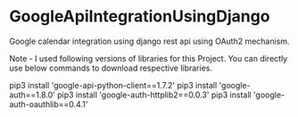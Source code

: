 # GoogleApiIntegrationUsingDjango
Google calendar integration using django rest api using OAuth2 mechanism.

Note - I used following versions of libraries for this Project.
You can directly use below commands to download respective libraries.

pip3 install 'google-api-python-client==1.7.2'
pip3 install 'google-auth==1.8.0'
pip3 install 'google-auth-httplib2==0.0.3'
pip3 install 'google-auth-oauthlib==0.4.1'
